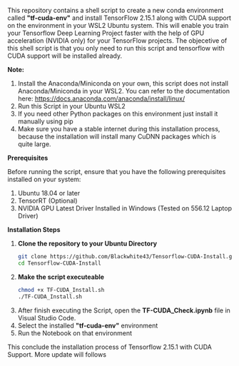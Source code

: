 This repository contains a shell script to create a new conda environment called **"tf-cuda-env"** and install TensorFlow 2.15.1 along with CUDA support on the environment in your WSL2 Ubuntu system. This will enable you train your Tensorflow Deep Learning Project faster with the help of GPU acceleration (NVIDIA only) for your TensorFlow projects. The objecetive of this shell script is that you only need to run this script and tensorflow with CUDA support will be installed already.

**Note:**

1. Install the Anaconda/Miniconda on your own, this script does not install Anaconda/Miniconda in your WSL2. You can refer to the documentation here: https://docs.anaconda.com/anaconda/install/linux/
2. Run this Script in your Ubuntu WSL2
3. If you need other Python packages on this environment just install it manually using pip
4. Make sure you have a stable internet during this installation process, because the installation will install many CuDNN packages which is quite large.

**Prerequisites**

Before running the script, ensure that you have the following prerequisites installed on your system:

1. Ubuntu 18.04 or later
2. TensorRT (Optional)
3. NVIDIA GPU Latest Driver Installed in Windows (Tested on 556.12 Laptop Driver)

**Installation Steps**

1. **Clone the repository to your Ubuntu Directory**
   ```sh
   git clone https://github.com/Blackwhite43/Tensorflow-CUDA-Install.git
   cd Tensorflow-CUDA-Install
   ```
2. **Make the script executeable**
   ```sh
   chmod +x TF-CUDA_Install.sh
   ./TF-CUDA_Install.sh
   ```
3. After finish executing the Script, open the **TF-CUDA_Check.ipynb** file in Visual Studio Code.
4. Select the installed **"tf-cuda-env"** environment
5. Run the Notebook on that environment

This conclude the installation process of Tensorflow 2.15.1 with CUDA Support.
More update will follows
